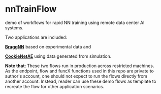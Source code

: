 # nnTrainFlow
demo of workflows for rapid NN training using remote data center AI systems.

Two applications are included:

**[BraggNN](https://github.com/lzhengchun/nnTrainFlow/tree/main/BraggNN)** based on experimental data and 

**[CookieNetAE](https://github.com/lzhengchun/nnTrainFlow/tree/main/CookieNetAE)** using data generated from simulation. 

**Note that**:
These two flows run in production across restricted machines.
As the endpoint, flow and funcX functions used in this repo are private to author's account, one should not expect to run the flows directly from another account. Instead, reader can use these demo flows as template to recreate the flow for other application scenarios.

